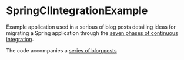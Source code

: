 SpringCIIntegrationExample
==========================

Example application used in a serious of blog posts detailing ideas for migrating a Spring 
application through the [seven phases of continuous integration](http://weblogs.java.net/blog/johnsmart/archive/2011/08/08/seven-phases-introducing-continuous-integration-your-organization).

The code accompanies a [series of blog posts](http://eggsylife.co.uk/2012/10/06/moving-to-ci-for-a-spring-application/)